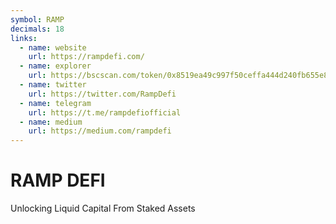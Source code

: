 ```yaml
---
symbol: RAMP
decimals: 18
links:
  - name: website
    url: https://rampdefi.com/
  - name: explorer
    url: https://bscscan.com/token/0x8519ea49c997f50ceffa444d240fb655e89248aa
  - name: twitter
    url: https://twitter.com/RampDefi
  - name: telegram
    url: https://t.me/rampdefiofficial
  - name: medium
    url: https://medium.com/rampdefi
---
```


# RAMP DEFI

Unlocking Liquid Capital From Staked Assets
